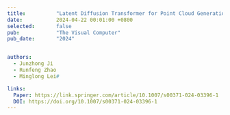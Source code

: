 ```yaml
---
title:          "Latent Diffusion Transformer for Point Cloud Generation"
date:           2024-04-22 00:01:00 +0800
selected:       false
pub:            "The Visual Computer"
pub_date:       "2024"


authors:
  - Junzhong Ji
  - Runfeng Zhao
  - Minglong Lei#

links:
  Paper: https://link.springer.com/article/10.1007/s00371-024-03396-1
  DOI: https://doi.org/10.1007/s00371-024-03396-1
---
```

